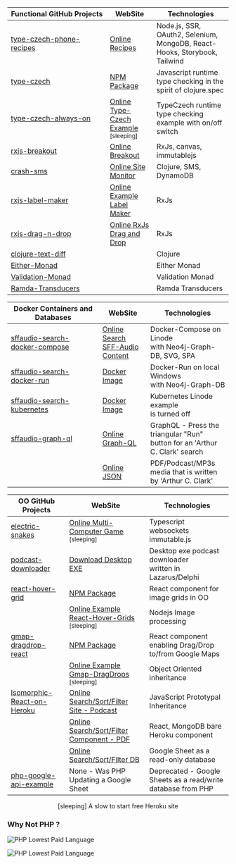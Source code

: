 | Functional&nbsp;GitHub&nbsp;Projects | WebSite                                                  | Technologies                                                              |
| ------------------------------------ | -------------------------------------------------------- | ------------------------------------------------------------------------- |
| [type-czech-phone-recipes][rec_g]    | [Online Recipes][rec_w]                                  | Node.js, SSR, OAuth2, Selenium, MongoDB, React-Hooks, Storybook, Tailwind |
| [type-czech][tcz_g]                  | [NPM Package][tcz_n]                                     | Javascript runtime type checking in the spirit of clojure.spec            |
| [type-czech-always-on][aon_g]        | [Online Type-Czech Example][aon_w] <sup>[sleeping]</sup> | TypeCzech runtime type checking example with on/off switch                |
| [rxjs-breakout][brk_g]               | [Online Breakout][brk_w]                                 | RxJs, canvas, immutablejs                                                 |
| [crash-sms][sms_g]                   | [Online Site Monitor][sms_w]                             | Clojure, SMS, DynamoDB                                                    |
| [rxjs-label-maker][lbl_g]            | [Online Example Label Maker][lbl_w]                      | RxJs                                                                      |
| [rxjs-drag-n-drop][drg_g]            | [Online RxJs Drag and Drop][drg_w]                       | RxJs                                                                      |
| [clojure-text-diff ][ctd_g]          |                                                          | Clojure                                                                   |
| [Either-Monad][mon_g]                |                                                          | Either Monad                                                              |
| [Validation-Monad][val_g]            |                                                          | Validation Monad                                                          |
| [Ramda-Transducers ][ram_g]          |                                                          | Ramda Transducers                                                         |

[rec_g]: https://github.com/steenhansen/type-czech-phone-recipes
[rec_w]: https://phone-recipes.herokuapp.com/steenhansen1942/gmail.com
[tcz_g]: https://github.com/steenhansen/type-czech
[tcz_n]: https://www.npmjs.com/package/type-czech
[aon_g]: https://github.com/steenhansen/type-czech-always-on
[aon_w]: https://type-czech-always-on.herokuapp.com
[brk_g]: https://github.com/steenhansen/rxjs-breakout
[brk_w]: https://steenhansen.github.io/gh-pages/
[sms_g]: https://github.com/steenhansen/crash-sms
[sms_w]: https://fathomless-woodland-85635.herokuapp.com/
[lbl_g]: https://github.com/steenhansen/rxjs-label-maker
[lbl_w]: https://steenhansen.github.io/rxjs-label-maker/
[drg_g]: https://github.com/steenhansen/rxjs-drag-n-drop
[drg_w]: https://steenhansen.github.io/rxjs-drag-n-drop/
[ctd_g]: https://github.com/steenhansen/clojure-text-diff
[mon_g]: https://gist.github.com/steenhansen/f9a9e9eee2fd563e378d8ddfce98cf0a
[val_g]: https://gist.github.com/steenhansen/5a0dbad5388a79ebb900b257fc7a129c
[ram_g]: https://gist.github.com/steenhansen/3e8c320725c6196c9a259661473dec42

| Docker&nbsp;Containers&nbsp;and Databases | WebSite                                  | Technologies                                                                   |
| ----------------------------------------- | ---------------------------------------- | ------------------------------------------------------------------------------ |
| [sffaudio-search-docker-compose ][sli_g]  | [Online Search SFF-Audio Content][sli_w] | Docker-Compose on Linode<br>with Neo4j-Graph-DB, SVG, SPA                      |
| [sffaudio-search-docker-run ][swi_g]      | [Docker Image][swi_d]                    | Docker-Run on local Windows<br>with Neo4j-Graph-DB                             |
| [sffaudio-search-kubernetes][sku_g]       | [Docker Image][sku_d]                    | Kubernetes Linode example<br>is turned off                                     |
| [sffaudio-graph-ql ][sgr_g]               | [Online Graph-QL][sgr_w]                 | GraphQL - Press the triangular "Run"<br>button for an 'Arthur C. Clark' search |
|                                           | [Online JSON][sgr_j]                     | PDF/Podcast/MP3s media that is written<br> by 'Arthur C. Clark'                |

[sli_g]: https://github.com/steenhansen/sffaudio-search-docker-compose
[sli_w]: http://45.79.183.31/?author=isaac-asimov
[swi_g]: https://github.com/steenhansen/sffaudio-search-docker-run
[swi_d]: https://hub.docker.com/r/steenhansen/sff-audio-search
[sku_g]: https://github.com/steenhansen/sffaudio-search-kubernetes
[sku_d]: https://hub.docker.com/r/steenhansen/sff-audio-kube
[sgr_g]: https://github.com/steenhansen/sffaudio-graph-ql
[sgr_w]: https://sffaudio-graph-ql.herokuapp.com/graphiql?operationName=serch_ql&query=query%20serch_ql(%24search_parameter%3A%20String!)%20%7B%0A%20%20search_site_content(search_text%3A%20%24search_parameter)%20%7B%0A%20%20%20%20%20%20...%20on%20ArticlePage%7B%20ID%20headline%20article_post%20%20%20%7D%2C%0A%20%20%20%20...%20on%20MentionPage%7B%20ID%20headline%20mention_post%20%20%20%7D%2C%0A%20%20%20%20...%20on%20RsdMedia%20%7B%20ID%20rsd_post%20resource%0A%20%20%20%20%20%20%20%20%20%20%20%20%20%20%20%20%20%20%20%20%20%20book%7B%20author%20title%20%7D%0A%20%20%20%20%20%20%20%20%20%20%20%20%20%20%20%20%20%20%20%20%20%20podcast%20%7B%20description%20mp3%20length%20episode%20%7D%20%20%20%7D%2C%0A%20%20%20%20...%20on%20SffAudioMedia%20%7B%20ID%20sffaudio_post%20narrator%0A%20%20%20%20%20%20%20%20%20%20%20%20%20%20%20%20%20%20%20%20%20%20%20%20%20%20%20possiblebook%7B%20author%20title%20%7D%0A%20%20%20%20%20%20%20%20%20%20%20%20%20%20%20%20%20%20%20%20%20%20%20%20%20%20%20podcast%20%7B%20description%20mp3%20length%20episode%20%7D%20%20%20%7D%2C%0A%20%20%20%20...%20on%20PdfMedia%20%7B%20ID%0A%20%20%20%20%20%20%20%20%20%20%20%20%20%20%20%20%20%20%20%20%20%20book%7B%20author%20title%20%7D%0A%20%20%20%20%20%20%20%20%20%20%20%20%20%20%20%20%20%20%20%20%20%20issues%20%7B%20url%20publisher%20pages%20%7D%20%20%20%7D%0A%20%20%7D%0A%7D%0A&variables=%7B%0A%20%20%22search_parameter%22%3A%20%22Clarke%22%0A%7D
[sgr_j]: https://sffaudio-graph-ql.herokuapp.com/graphql?operationName=serch_ql&query=%0Aquery%20serch_ql(%24search_parameter%3A%20String!)%20%7B%0A%20search_site_content(search_text%3A%20%24search_parameter)%20%7B%0A%20...%20on%20ArticlePage%7B%20ID%20headline%20article_post%20%7D%2C%0A%20...%20on%20MentionPage%7B%20ID%20headline%20mention_post%20%7D%2C%0A%20...%20on%20RsdMedia%20%7B%20ID%20rsd_post%20resource%0A%20book%20%7B%20author%20title%20%7D%0A%20podcast%20%7B%20description%20mp3%20length%20episode%20%7D%20%7D%2C%0A%20...%20on%20SffAudioMedia%20%7B%20ID%20sffaudio_post%20narrator%20about%0A%20possiblebook%7B%20author%20title%20%7D%0A%20podcast%20%7B%20description%20mp3%20length%20episode%20%7D%20%7D%2C%0A%20...%20on%20PdfMedia%20%7B%20ID%0A%20book%20%7B%20author%20title%20%7D%0A%20issues%20%7B%20url%20publisher%20pages%20%7D%20%7D%0A%20%7D%0A%7D%20&variables=%7B%20%22search_parameter%22%3A%20%22clarke%22%7D

| OO GitHub Projects                   | WebSite                                                         | Technologies                                                 |
| ------------------------------------ | --------------------------------------------------------------- | ------------------------------------------------------------ |
| [electric-snakes][elc_g]             | [Online Multi-Computer Game][elc_w] <sup>[sleeping]</sup>       | Typescript websockets immutable.js                           |
| [podcast-downloader][dsk_g]          | [Download Desktop EXE][dsk_w]                                   | Desktop exe podcast downloader<br>written in Lazarus/Delphi  |
| [react-hover-grid][rhg_g]            | [NPM Package][rhg_n]                                            | React component for image grids in OO                        |
|                                      | [Online Example React-Hover-Grids][rhg_w] <sup>[sleeping]</sup> | Nodejs Image processing                                      |
| [gmap-dragdrop-react][map_g]         | [NPM Package][map_n]                                            | React component enabling Drag/Drop<br>to/from Google Maps    |
|                                      | [Online Example Gmap-DragDrops][map_w] <sup>[sleeping]</sup>    | Object Oriented inheritance                                  |
| [Isomorphic-React-on-Heroku ][iso_g] | [Online Search/Sort/Filter Site - Podcast][pod_w]               | JavaScript Prototypal Inheritance                            |
|                                      | [Online Search/Sort/Filter Component - PDF][pdf_w]              | React, MongoDB bare Heroku component                         |
|                                      | [Online Search/Sort/Filter DB][rsd_w]                           | Google Sheet as a read-only database                         |
| [php-google-api-example][php_g]      | None - Was PHP Updating a Google Sheet                          | Deprecated - Google Sheets as a read/write database from PHP |

[elc_g]: https://github.com/steenhansen/electric-snakes
[elc_w]: https://electric-snakes.herokuapp.com/create-game
[dsk_g]: https://github.com/steenhansen/podcast-downloader
[dsk_w]: https://github.com/steenhansen/podcast-downloader/raw/master/podcast-downloader-exes.zip
[rhg_g]: https://github.com/steenhansen/react-hover-grid
[rhg_n]: https://www.npmjs.com/package/react-hover-grid
[rhg_w]: https://react-hover-grid.herokuapp.com
[map_g]: https://github.com/steenhansen/gmap-dragdrop-react
[map_n]: https://www.npmjs.com/package/gmap-dragdrop-react
[map_w]: https://gddr.herokuapp.com/maps
[iso_g]: https://github.com/steenhansen/Isomorphic-React-on-Heroku
[pod_w]: https://www.sffaudio.com/the-sffaudio-podcast/
[pdf_w]: https://sffaudio.herokuapp.com/pdf/table
[rsd_w]: https://docs.google.com/spreadsheets/d/1sbQ8NR7hvcm4EjSlyhmte0rYtI_G3vnc1o5KLPAW2lc/edit#gid=0
[php_g]: https://github.com/steenhansen/php-google-api-example

<div align="center">[sleeping] A slow to start free Heroku site</div>

### Why Not PHP ?

![PHP Lowest Paid Language](https://cdn.sstatic.net/insights/Img/Survey/2019/salary_language-1.svg?v=d63c4a852014)

![PHP Lowest Paid Language](https://media-exp1.licdn.com/dms/image/C5112AQHyvNSEydBeaw/article-cover_image-shrink_720_1280/0/1521536993350?e=1661385600&v=beta&t=6wJRX9782XM16K4tijqBvlQJ4Ezufs2PEonZ3pz__JA)

